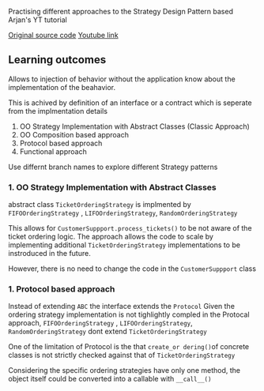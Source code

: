 Practising different approaches to the Strategy Design Pattern based Arjan's YT tutorial

[Original source code](https://github.com/ArjanCodes/2021-pythonic-strategy)
[Youtube link](https://www.youtube.com/watch?app=desktop&v=n2b_Cxh20Fw)

## Learning outcomes
Allows to injection of behavior without the application know about the implementation
of the beahavior. 

This is achived by definition of an interface or a contract which is seperate from the implmentation details 

1. OO Strategy Implementation with Abstract Classes (Classic Approach)
1. OO Composition based approach
1. Protocol based approach
1. Functional approach

Use differnt branch names to explore different Strategy patterns


### 1. OO Strategy Implementation with Abstract Classes
abstract class `TicketOrderingStrategy` is implmented by `FIFOOrderingStrategy` , `LIFOOrderingStrategy`, `RandomOrderingStrategy`

This allows for `CustomerSuppport.process_tickets()` to be not aware of the ticket ordering logic. The approach allows the code to scale by implementing additional `TicketOrderingStrategy` implementations to be instroduced in the future. 

However, there is no need to change the code in the `CustomerSuppport` class



### 1. Protocol based approach
Instead of extending `ABC` the interface extends the `Protocol`
Given the ordering strategy implementation is not tighlightly compled in the Protocal approach, 
`FIFOOrderingStrategy` , `LIFOOrderingStrategy`, `RandomOrderingStrategy` dont extend `TicketOrderingStrategy`


One of the limitation of Protocol is the that `create_or
dering()`of concrete classes is not strictly checked against that of `TicketOrderingStrategy`

Considering the specific ordering strategies have only one method, the object itself could be converted into a callable with `__call__()`